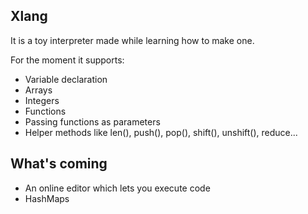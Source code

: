## Xlang

It is a toy interpreter made while learning how to make one.

For the moment it supports:

- Variable declaration
- Arrays
- Integers
- Functions
- Passing functions as parameters
- Helper methods like len(), push(), pop(), shift(), unshift(), reduce...

## What's coming

- An online editor which lets you execute code
- HashMaps
